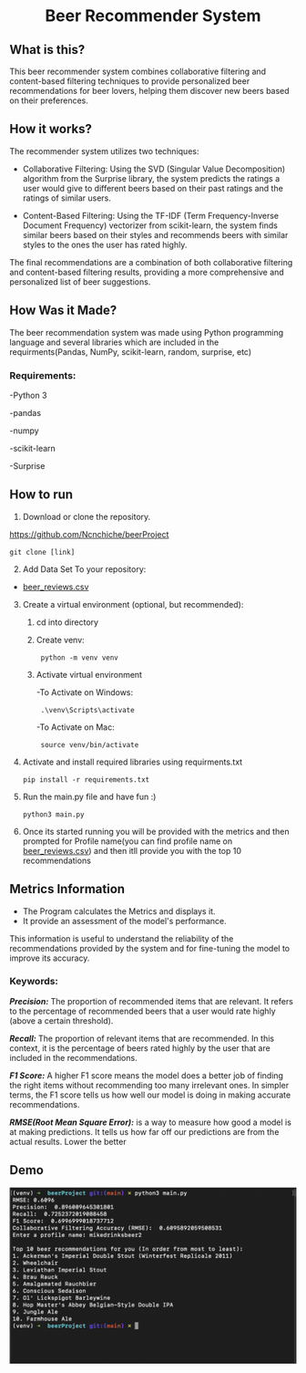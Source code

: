 <h1 align="center">Beer Recommender System</h1>


## What is this?

This beer recommender system combines collaborative filtering and content-based filtering techniques to provide personalized beer recommendations for beer lovers, helping them discover new beers based on their preferences.


## How it works?

The recommender system utilizes two techniques:

-   Collaborative Filtering: Using the SVD (Singular Value Decomposition) algorithm from the Surprise library, the system predicts the ratings a user would give to different beers based on their past ratings and the ratings of similar users.

-   Content-Based Filtering: Using the TF-IDF (Term Frequency-Inverse Document Frequency) vectorizer from scikit-learn, the system finds similar beers based on their styles and recommends beers with similar styles to the ones the user has rated highly.

The final recommendations are a combination of both collaborative filtering and content-based filtering results, providing a more comprehensive and personalized list of beer suggestions.



## How Was it Made?

The beer recommendation system was made using Python programming language and several libraries which are included in the requirments(Pandas, NumPy, scikit-learn, random, surprise, etc)

### Requirements:

-Python 3

-pandas

-numpy

-scikit-learn

-Surprise

## How to run

1. Download or clone the repository.

https://github.com/Ncnchiche/beerProject


    git clone [link]


2. Add Data Set To your repository:

- [beer_reviews.csv](https://data.world/socialmediadata/beeradvocate/workspace/file?filename=beer_reviews.csv)

3. Create a virtual environment (optional, but recommended):

    1. cd into directory
    
    2. Create venv:
            
            python -m venv venv
     
    3. Activate virtual environment
            
        -To Activate on Windows:

            .\venv\Scripts\activate


        -To Activate on Mac:

            source venv/bin/activate

            
4. Activate and install required libraries using requirments.txt
    ```
    pip install -r requirements.txt
    ```

5. Run the main.py file and have fun :)
    ```
    python3 main.py
    ```

6. Once its started running you will be provided with the metrics and then prompted for Profile name(you can find profile name on [beer_reviews.csv](https://data.world/socialmediadata/beeradvocate/workspace/file?filename=beer_reviews.csv)) and then itll provide you with the top 10 recommendations

## Metrics Information

- The Program calculates the Metrics and displays it. 
- It provide an assessment of the model's performance. 

This information is useful to understand the reliability of the recommendations provided by the system and for fine-tuning the model to improve its accuracy.

### Keywords:

***Precision:*** The proportion of recommended items that are relevant. It refers to the percentage of recommended beers that a user would rate highly (above a certain threshold).

***Recall:*** The proportion of relevant items that are recommended. In this context, it is the percentage of beers rated highly by the user that are included in the recommendations.

***F1 Score:*** A higher F1 score means the model does a better job of finding the right items without recommending too many irrelevant ones. In simpler terms, the F1 score tells us how well our model is doing in making accurate recommendations.

***RMSE(Root Mean Square Error):*** is a way to measure how good a model is at making predictions. It tells us how far off our predictions are from the actual results. Lower the better


## Demo
 
 
![My Image](samplePicture.png)
